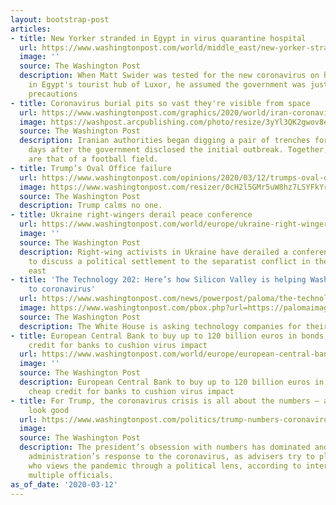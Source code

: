 ```yaml
---
layout: bootstrap-post
articles:
- title: New Yorker stranded in Egypt in virus quarantine hospital
  url: https://www.washingtonpost.com/world/middle_east/new-yorker-stranded-in-egypt-in-virus-quarantine-hospital/2020/03/12/e6c887a0-6464-11ea-8a8e-5c5336b32760_story.html
  image: ''
  source: The Washington Post
  description: When Matt Swider was tested for the new coronavirus on his Nile cruise
    in Egypt's tourist hub of Luxor, he assumed the government was just taking extreme
    precautions
- title: Coronavirus burial pits so vast they're visible from space
  url: https://www.washingtonpost.com/graphics/2020/world/iran-coronavirus-outbreak-graves/
  image: https://washpost.arcpublishing.com/photo/resize/3yYl3QK2gwov8e4ClLHti5_mlkI=/arc-anglerfish-washpost-prod-washpost/public/O4T6L6TD2EI6VCUOLRJTNMZHMA.jpg
  source: The Washington Post
  description: Iranian authorities began digging a pair of trenches for victims just
    days after the government disclosed the initial outbreak. Together, their lengths
    are that of a football field.
- title: Trump’s Oval Office failure
  url: https://www.washingtonpost.com/opinions/2020/03/12/trumps-oval-office-failure/
  image: https://www.washingtonpost.com/resizer/0cH2l5GMr5uW8hz7LSYFkYrtjbA=/1440x0/smart/arc-anglerfish-washpost-prod-washpost.s3.amazonaws.com/public/EZR5KKTEAMI6VCUOLRJTNMZHMA.jpg
  source: The Washington Post
  description: Trump calms no one.
- title: Ukraine right-wingers derail peace conference
  url: https://www.washingtonpost.com/world/europe/ukraine-right-wingers-derail-peace-conference/2020/03/12/db5cca92-6460-11ea-8a8e-5c5336b32760_story.html
  image: ''
  source: The Washington Post
  description: Right-wing activists in Ukraine have derailed a conference intended
    to discuss a political settlement to the separatist conflict in the country's
    east
- title: 'The Technology 202: Here’s how Silicon Valley is helping Washington respond
    to coronavirus'
  url: https://www.washingtonpost.com/news/powerpost/paloma/the-technology-202/2020/03/12/the-technology-202-here-s-how-silicon-valley-is-helping-washington-respond-to-coronavirus/5e694d5188e0fa101a746e98/
  image: https://www.washingtonpost.com/pbox.php?url=https://palomaimages.washingtonpost.com/pr2/15b60a705b0118ea1e65a8675230be1f-SEQWPYC3FQI6VDX5B6IEXXMAK4-680-453-70-8.jpg&w=1484&op=resize&opt=1&filter=antialias&t=20170517
  source: The Washington Post
  description: The White House is asking technology companies for their help.
- title: European Central Bank to buy up to 120 billion euros in bonds, add cheap
    credit for banks to cushion virus impact
  url: https://www.washingtonpost.com/world/europe/european-central-bank-to-buy-up-to-120-billion-euros-in-bonds-add-cheap-credit-for-banks-to-cushion-virus-impact/2020/03/12/4d8a8c0e-6460-11ea-8a8e-5c5336b32760_story.html
  image: ''
  source: The Washington Post
  description: European Central Bank to buy up to 120 billion euros in bonds, add
    cheap credit for banks to cushion virus impact
- title: For Trump, the coronavirus crisis is all about the numbers — and they don’t
    look good
  url: https://www.washingtonpost.com/politics/trump-numbers-coronavirus-markets/2020/03/12/ed737706-630e-11ea-845d-e35b0234b136_story.html?utm_source=rss&utm_medium=referral&utm_campaign=wp_politics
  image: 
  source: The Washington Post
  description: The president’s obsession with numbers has dominated and shaped the
    administration’s response to the coronavirus, as advisers try to placate a leader
    who views the pandemic through a political lens, according to interviews with
    multiple officials.
as_of_date: '2020-03-12'
---
```



